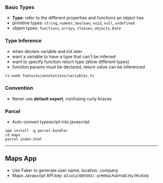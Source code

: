 ### Basic Types

- **Type**: refer to the different properties and functions an object has
- primitive types: `string`, `numebr`, `boolean`, `void`, `null`, `undefined`
- object types: `functions`, `arrays`, `classes`, `objects`, `Date`

### Type Inference

- when declare variable and init later
- want a variable to have a type that can't be inferred
- want to specify function return type (allow different types)
- function params must be declared, return value can be inferenced

```bash
ts-node features/annotations/variables.ts
```

### Convention

- Never use **default export**, confusing curly braces

### Parcel

- Auto-convert typescript into javascript

```
npm install -g parcel-bundler
cd maps
parcel index.html
```

---

## Maps App

- Use Faker to generate user name, location, company
- Maps Javascript API key: `AIzaSyC0BYDHZi-qtMd0aLPwbFkQEJ9y7M1dS6Q`
